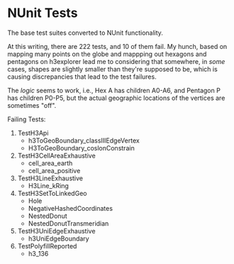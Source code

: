 # NUnit Tests

The base test suites converted to NUnit functionality.

At this writing, there are 222 tests, and 10 of them fail.  My hunch, based on mapping
many points on the globe and mappping out hexagons and pentagons on h3explorer lead me
to considering that somewhere, in _some_ cases, shapes are slightly smaller than they're
supposed to be, which is causing discrepancies that lead to the test failures.

The _logic_ seems to work, i.e., Hex A has children A0-A6, and Pentagon P has children
P0-P5, but the actual geographic locations of the vertices are sometimes "off".

Failing Tests:

  1.  TestH3Api
      * h3ToGeoBoundary_classIIIEdgeVertex
      * H3ToGeoBoundary_coslonConstrain
  2.  TestH3CellAreaExhaustive
      * cell_area_earth
      * cell_area_positive
  3.  TestH3LineExhaustive
      * H3Line_kRing
  4.  TestH3SetToLinkedGeo
      * Hole
      * NegativeHashedCoordinates
      * NestedDonut
      * NestedDonutTransmeridian
  5.  TestH3UniEdgeExhaustive
      * h3UniEdgeBoundary
  6.  TestPolyfillReported
      * h3_136
